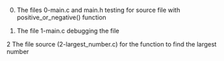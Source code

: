 0. The files 0-main.c and main.h testing for source file with positive_or_negative() function

1. The file 1-main.c debugging the file

2 The file source (2-largest_number.c) for the function to find the largest number 
